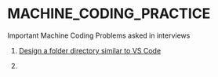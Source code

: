 # MACHINE_CODING_PRACTICE

Important Machine Coding Problems asked in interviews

1. [Design a folder directory similar to VS Code](./Folder_directory_similar_to_vscode/readme.md)

2. 